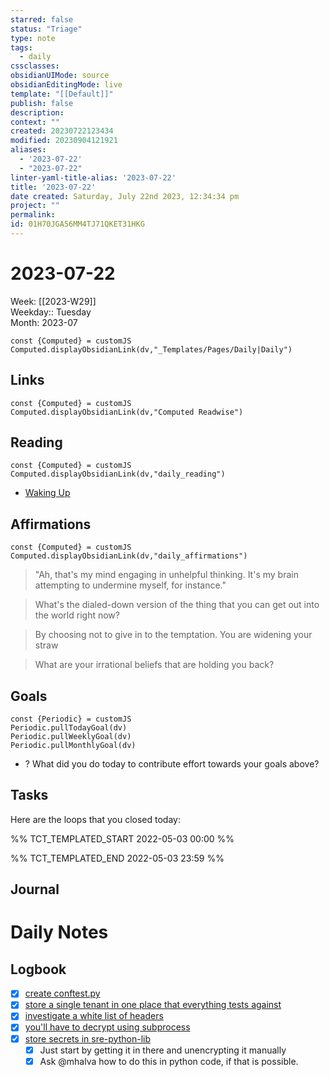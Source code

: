 ```yaml
---
starred: false
status: "Triage"
type: note
tags:
  - daily
cssclasses: 
obsidianUIMode: source
obsidianEditingMode: live
template: "[[Default]]"
publish: false
description: 
context: ""
created: 20230722123434
modified: 20230904121921
aliases:
  - '2023-07-22'
  - "2023-07-22"
linter-yaml-title-alias: '2023-07-22'
title: '2023-07-22'
date created: Saturday, July 22nd 2023, 12:34:34 pm
project: ""
permalink: 
id: 01H70JGA56MM4TJ71QKET31HKG
---
```


# 2023-07-22

Week: [[2023-W29]]  
Weekday:: Tuesday  
Month: 2023-07

```dataviewjs
const {Computed} = customJS
Computed.displayObsidianLink(dv,"_Templates/Pages/Daily|Daily")
```

## Links

```dataviewjs
const {Computed} = customJS
Computed.displayObsidianLink(dv,"Computed Readwise")
```

## Reading

```dataviewjs
const {Computed} = customJS
Computed.displayObsidianLink(dv,"daily_reading")
```
- [Waking Up]( https://read.readwise.io/read/01gjr2j724698ts9z7mbyxz63z)


## Affirmations

```dataviewjs
const {Computed} = customJS
Computed.displayObsidianLink(dv,"daily_affirmations")
```

> "Ah, that's my mind engaging in unhelpful thinking. It's my brain attempting to undermine myself, for instance."

> What's the dialed-down version of the thing that you can get out into the world right now?

> By choosing not to give in to the temptation. You are widening your straw

> What are your irrational beliefs that are holding you back?

## Goals

```dataviewjs
const {Periodic} = customJS
Periodic.pullTodayGoal(dv)
Periodic.pullWeeklyGoal(dv)
Periodic.pullMonthlyGoal(dv)
```
- ? What did you do today to contribute effort towards your goals above?

## Tasks

Here are the loops that you closed today:

%% TCT_TEMPLATED_START 2022-05-03 00:00 %%

%% TCT_TEMPLATED_END 2022-05-03 23:59 %%

## Journal



# Daily Notes


## Logbook
- [x] [create conftest.py](things:///show?id=17JE1TgLhTPwfD9gJkJUSW)
- [x] [store a single tenant in one place that everything tests against](things:///show?id=2T8E5et96ZFkixyAbNyynh)
- [x] [investigate a white list of headers](things:///show?id=MnChtPJdDN7P8wGXrCL98T)
- [x] [you'll have to decrypt using subprocess](things:///show?id=E1y4nEzJCwFEAKKyqRZK7V)
- [x] [store secrets in sre-python-lib](things:///show?id=34pm8E8XT3bzhrL6xABHxy)
	- [x] Just start by getting it in there and unencrypting it manually
	- [x] Ask @mhalva how to do this in python code, if that is possible.
